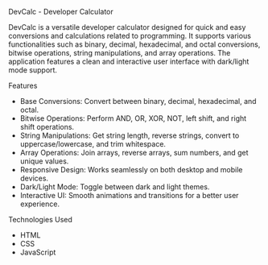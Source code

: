 DevCalc - Developer Calculator

DevCalc is a versatile developer calculator designed for quick and easy conversions and calculations related to programming. It supports various functionalities such as binary, decimal, hexadecimal, and octal conversions, bitwise operations, string manipulations, and array operations. The application features a clean and interactive user interface with dark/light mode support.

Features

- Base Conversions: Convert between binary, decimal, hexadecimal, and octal.
- Bitwise Operations: Perform AND, OR, XOR, NOT, left shift, and right shift operations.
- String Manipulations: Get string length, reverse strings, convert to uppercase/lowercase, and trim whitespace.
- Array Operations: Join arrays, reverse arrays, sum numbers, and get unique values.
- Responsive Design: Works seamlessly on both desktop and mobile devices.
- Dark/Light Mode: Toggle between dark and light themes.
- Interactive UI: Smooth animations and transitions for a better user experience.

Technologies Used

- HTML
- CSS
- JavaScript
